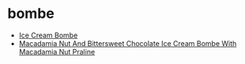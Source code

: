 # bombe

 * [Ice Cream Bombe](index/i/ice-cream-bombe-231341.json)
 * [Macadamia Nut And Bittersweet Chocolate Ice Cream Bombe With Macadamia Nut Praline](index/m/macadamia-nut-and-bittersweet-chocolate-ice-cream-bombe-with-macadamia-nut-praline-11092.json)
